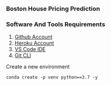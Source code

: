 ### Boston House Pricing Prediction

### Software And Tools Requirements

1. [Github Account](https://github.com)
2. [Heroku Account](https://heroku.com)
3. [VS Code IDE](https://code.visualstudio.com/)
4. [Git CLI](https://git-scm.com/book/en/v2/Getting-Started-The-Command-Line)

Create a new environment

```
conda create -p venv python==3.7 -y
```
